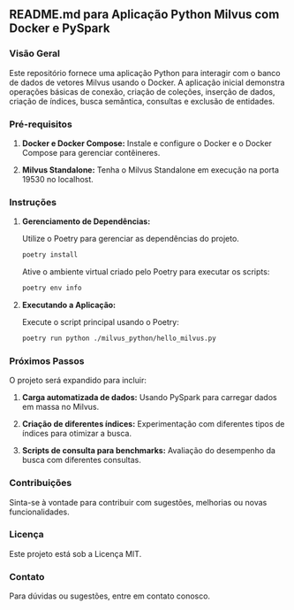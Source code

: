## README.md para Aplicação Python Milvus com Docker e PySpark

### Visão Geral

Este repositório fornece uma aplicação Python para interagir com o banco de dados de vetores Milvus usando o Docker. A aplicação inicial demonstra operações básicas de conexão, criação de coleções, inserção de dados, criação de índices, busca semântica, consultas e exclusão de entidades.

### Pré-requisitos

1. **Docker e Docker Compose:** Instale e configure o Docker e o Docker Compose para gerenciar contêineres.

2. **Milvus Standalone:** Tenha o Milvus Standalone em execução na porta 19530 no localhost.

### Instruções

1. **Gerenciamento de Dependências:**

   Utilize o Poetry para gerenciar as dependências do projeto.

   ```bash
   poetry install
   ```

   Ative o ambiente virtual criado pelo Poetry para executar os scripts:

   ```bash
   poetry env info
   ```

2. **Executando a Aplicação:**

   Execute o script principal usando o Poetry:

   ```bash
   poetry run python ./milvus_python/hello_milvus.py
   ```

### Próximos Passos

O projeto será expandido para incluir:

1. **Carga automatizada de dados:** Usando PySpark para carregar dados em massa no Milvus.

2. **Criação de diferentes índices:** Experimentação com diferentes tipos de índices para otimizar a busca.

3. **Scripts de consulta para benchmarks:** Avaliação do desempenho da busca com diferentes consultas.

### Contribuições

Sinta-se à vontade para contribuir com sugestões, melhorias ou novas funcionalidades.

### Licença

Este projeto está sob a Licença MIT.

### Contato

Para dúvidas ou sugestões, entre em contato conosco.